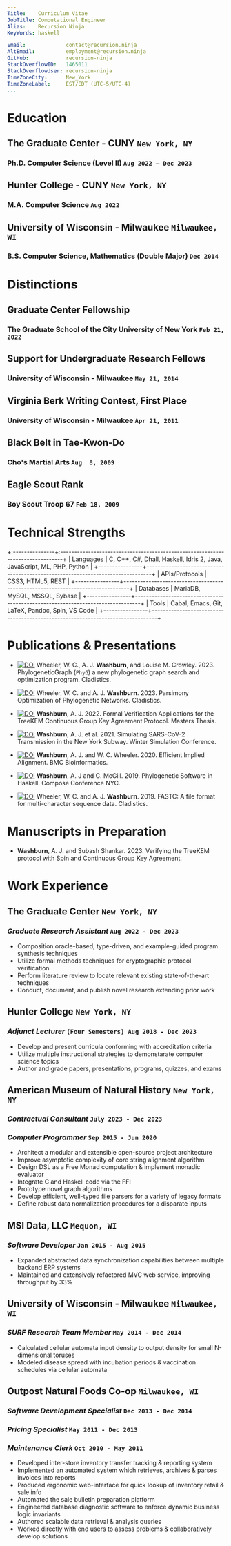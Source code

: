 ```yaml
---
Title:    Curriculum Vitae
JobTitle: Computational Engineer
Alias:    Recursion Ninja
KeyWords: haskell

Email:             contact@recursion.ninja
AltEmail:          employment@recursion.ninja
GitHub:            recursion-ninja
StackOverflowID:   1465011
StackOverflowUser: recursion-ninja
TimeZoneCity:      New_York
TimeZoneLabel:     EST/EDT (UTC-5/UTC-4)
...
```



# Education

## The Graduate Center - CUNY `New York, NY`
### Ph.D. Computer Science (Level II) `Aug 2022 — Dec 2023`

## Hunter College - CUNY `New York, NY`
### M.A. Computer Science `Aug 2022`

## University of Wisconsin - Milwaukee `Milwaukee, WI`
### B.S. Computer Science, Mathematics (Double Major) `Dec 2014`


# Distinctions

## Graduate Center Fellowship
### The Graduate School of the City University of New York `Feb 21, 2022`

## Support for Undergraduate Research Fellows
### University of Wisconsin - Milwaukee `May 21, 2014`

## Virginia Berk Writing Contest, First Place
### University of Wisconsin - Milwaukee `Apr 21, 2011`

## Black Belt in Tae-Kwon-Do
### Cho's Martial Arts `Aug  8, 2009`

## Eagle Scout Rank
### Boy Scout Troop 67 `Feb 18, 2009`


# Technical Strengths

+:---------------+:-------------------------------------------------------------------------------+
| Languages      | C, C++, C#, Dhall, Haskell, Idris 2, Java, JavaScript, ML, PHP, Python         |
+----------------+--------------------------------------------------------------------------------+
| APIs/Protocols | CSS3, HTML5, REST                                                              |
+----------------+--------------------------------------------------------------------------------+
| Databases      | MariaDB, MySQL, MSSQL, Sybase                                                  |
+----------------+--------------------------------------------------------------------------------+
| Tools          | Cabal, Emacs, Git, LaTeX, Pandoc, Spin, VS Code                                |
+----------------+--------------------------------------------------------------------------------+


# Publications & Presentations

  - [![DOI][DOI-img]][DOI-6] Wheeler, W. C., A. J. **Washburn**, and Louise M. Crowley. 2023. PhylogeneticGraph (`PhyG`) a new phylogenetic graph search and optimization program. Cladistics.

  - [![DOI][DOI-img]][DOI-5] Wheeler, W. C. and A. J. **Washburn**. 2023. Parsimony Optimization of Phylogenetic Networks. Cladistics.

  - [![DOI][DOI-img]][DOI-4] **Washburn**, A. J. 2022. Formal Verification Applications for the TreeKEM Continuous Group Key Agreement Protocol. Masters Thesis.

  - [![DOI][DOI-img]][DOI-3] **Washburn**, A. J. et al. 2021. Simulating SARS-CoV-2 Transmission in the New York Subway. Winter Simulation Conference.

  - [![DOI][DOI-img]][DOI-2] **Washburn**, A. J. and W. C. Wheeler. 2020. Efficient Implied Alignment. BMC Bioinformatics.

  - [![DOI][DOI-img]][DOI-1] **Washburn**, A. J and C. McGill. 2019. Phylogenetic Software in Haskell. Compose Conference NYC.

  - [![DOI][DOI-img]][DOI-0] Wheeler, W. C. and A. J. **Washburn**. 2019. FASTC: A file format for multi-character sequence data. Cladistics.

[DOI-img]: data/img/doi-logo.png

[DOI-6]:   https://doi.org/10.1111/cla.12560
[DOI-5]:   https://doi.org/10.1111/cla.12552
[DOI-4]:   https://academicworks.cuny.edu/cgi/viewcontent.cgi?article=2014&context=hc_sas_etds
[DOI-3]:   https://doi.org/10.1109/WSC52266.2021.9715384
[DOI-2]:   https://doi.org/10.1186/s12859-020-03595-2
[DOI-1]:   https://www.youtube.com/watch?v=ZaboF2eP_BY
[DOI-0]:   https://doi.org/10.1111/cla.12370


# Manuscripts in Preparation

  - **Washburn**, A. J. and Subash Shankar. 2023. Verifying the TreeKEM protocol with Spin and Continuous Group Key Agreement.


# **Work Experience**

## The Graduate Center `New York, NY`
### *Graduate Research Assistant* `Aug 2022 - Dec 2023`

  - Composition oracle-based, type-driven, and example-guided program synthesis techniques
  - Utilize formal methods techniques for cryptographic protocol verification
  - Perform literature review to locate relevant existing state-of-the-art techniques
  - Conduct, document, and publish novel research extending prior work

## Hunter College `New York, NY`
### *Adjunct Lecturer* `(Four Semesters) Aug 2018 - Dec 2023`

  - Develop and present curricula conforming with accreditation criteria
  - Utilize multiple instructional strategies to demonstarate computer science topics
  - Author and grade papers, presentations, programs, quizzes, and exams

## American Museum of Natural History `New York, NY`
### *Contractual Consultant* `July 2023 - Dec 2023`
### *Computer Programmer* `Sep 2015 - Jun 2020`

  - Architect a modular and extensible open-source project architecture
  - Improve asymptotic complexity of core string alignment algorithm
  - Design DSL as a Free Monad computation & implement monadic evaluator
  - Integrate C and Haskell code via the FFI
  - Prototype novel graph algorithms
  - Develop efficient, well-typed file parsers for a variety of legacy formats
  - Define robust data normalization procedures for a disparate inputs

## MSI Data, LLC `Mequon, WI`
### *Software Developer* `Jan 2015 - Aug 2015`

  - Expanded abstracted data synchronization capabilities between multiple backend ERP systems
  - Maintained and extensively refactored MVC web service, improving throughput by 33%

## University of Wisconsin - Milwaukee `Milwaukee, WI`
### *SURF Research Team Member* `May 2014 - Dec 2014`

  - Calculated cellular automata input density to output density for small N-dimensional toruses
  - Modeled disease spread with incubation periods & vaccination schedules via cellular automata

## Outpost Natural Foods Co-op `Milwaukee, WI`
### *Software Development Specialist* `Dec 2013 - Dec 2014`
### *Pricing Specialist* `May 2011 - Dec 2013`
### *Maintenance Clerk* `Oct 2010 - May 2011`

  - Developed inter-store inventory transfer tracking & reporting system
  - Implemented an automated system which retrieves, archives & parses invoices into reports
  - Produced ergonomic web-interface for quick lookup of inventory retail & sale info
  - Automated the sale bulletin preparation platform
  - Engineered database diagnostic software to enforce dynamic business logic invariants
  - Authored scalable data retrieval & analysis queries
  - Worked directly with end users to assess problems & collaboratively develop solutions

